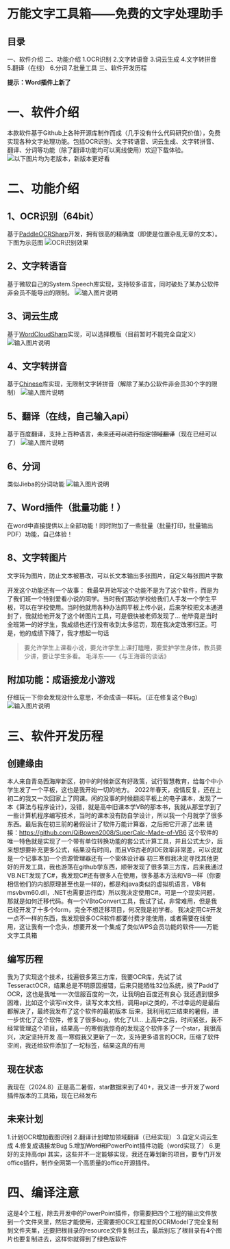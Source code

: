 # 万能文字工具箱——免费的文字处理助手
## **目录**
一、软件介绍
二、功能介绍
	1.OCR识别
	2.文字转语音
	3.词云生成
	4.文字转拼音
	5.翻译（在线）
	6.分词
	7.批量工具
三、软件开发历程

**提示：Word插件上新了**

# 一、软件介绍

本款软件基于Github上各种开源库制作而成（几乎没有什么代码研究价值），免费实现各种文字处理功能。包括OCR识别、文字转语音、词云生成、文字转拼音、翻译、分词等功能（除了翻译功能均可以离线使用）欢迎下载体验。
![以下图片均为老版本，新版本更好看](https://github.com/QiBowen2008/SuperTextToolBox/blob/OldBranch/Pics/1.PNG?raw=true)
# 二、功能介绍

## 1、OCR识别（64bit）

基于[PaddleOCRSharp](https://gitee.com/raoyutian/paddle-ocrsharp)开发，拥有很高的精确度（即使是位置杂乱无章的文本）。下图为示范图
![OCR识别效果](https://github.com/QiBowen2008/SuperTextToolBox/blob/OldBranch/Pics/6.PNG?raw=true)

## 2、文字转语音

基于微软自己的System.Speech库实现，支持较多语言，同时破处了某办公软件非会员不能导出的限制。
![输入图片说明](https://github.com/QiBowen2008/SuperTextToolBox/blob/OldBranch/Pics/4.PNG?raw=true)

## 3、词云生成

基于[WordCloudSharp](https://github.com/AmmRage/WordCloudSharp)实现，可以选择模版（目前暂时不能完全自定义）
![输入图片说明](https://github.com/QiBowen2008/SuperTextToolBox/blob/OldBranch/Pics/7.PNG?raw=true)
## 4、文字转拼音

基于[Chinese](https://github.com/zmjack/Chinese)库实现，无限制文字转拼音（解除了某办公软件非会员30个字的限制）
![输入图片说明](https://github.com/QiBowen2008/SuperTextToolBox/blob/OldBranch/Pics/3.PNG?raw=true)

## 5、翻译（在线，自己输入api）

基于百度翻译，支持上百种语言，~~未来还可以进行指定领域翻译~~（现在已经可以了）
![输入图片说明](https://github.com/QiBowen2008/SuperTextToolBox/blob/OldBranch/Pics/2.PNG?raw=true)

## 6、分词

类似Jieba的分词功能
![输入图片说明](https://github.com/QiBowen2008/SuperTextToolBox/blob/OldBranch/Pics/5.PNG?raw=true)

## **7、Word插件（批量功能！）**

在word中直接提供以上全部功能！同时附加了一些批量（批量打印，批量输出PDF）功能，自己体验！

## **8、文字转图片**
文字转为图片，防止文本被篡改，可以长文本输出多张图片，自定义每张图片字数

开发这个功能还有一个故事：
我最早开始写这个功能不是为了这个软件，而是为了我们班一个特别爱看小说的同学。当时我们那边学校给我们人手发一个学生平板，可以在学校使用。当时他就用各种办法网平板上传小说，后来学校把文本通道封了，我就给他开发了这个转图片工具，可是很快被老师发现了...
他毕竟是当时全班第一的好学生，我成绩也还行没有收到太多惩罚，现在我决定改邪归正。可是，他的成绩下降了，我才想起一句话
> 要允许学生上课看小说，要允许学生上课打瞌睡，要爱护学生身体，教员要少讲，要让学生多看。 毛泽东——《与王海蓉的谈话》

## 附加功能：成语接龙小游戏

仔细玩一下你会发现没什么意思，不会成语一样玩。（正在修复这个Bug）
![输入图片说明](https://github.com/QiBowen2008/SuperTextToolBox/blob/OldBranch/Pics/8.PNG?raw=true)
# 三、软件开发历程
## 创建缘由
本人来自青岛西海岸新区，初中的时候新区有好政策，试行智慧教育，给每个中小学生发了一个平板，这也是我开始一切的地方。
2022年春天，疫情反复，还在上初二的我又一次回家上了网课。闲的没事的时候翻阅平板上的电子课本，发现了一本《算法与程序设计》，没错，就是高中旧课本学VB的那本书，我就从那里学到了一些计算机程序编写技术，当时的课本没有防自学设计，所以我一个月就学了很多东西。最后我在初三前的暑假设计了软件万能计算器，之后把它开源了出来
链接：https://github.com/QiBowen2008/SuperCalc-Made-of-VB6
这个软件的唯一特色就是实现了一个带有单位转换功能的套公式计算工具，并且公式太少，后来想想要补充更多公式，结果没有时间，而且VB古老的IDE效率非常差，可以说就是一个记事本加一个资源管理器还有一个窗体设计器
初三寒假我决定寻找其他更好的开发工具，我也游荡在github学东西，顺带发现了很多第三方库，后来我通过VB.NET发现了C#，我发现C#还有很多人在使用，很多基本方法和VB一样（你要相信他们的内部原理甚至也是一样的，都是和java类似的虚拟机语言，VB有msvbvm60.dll，.NET也需要运行库）所以我决定使用C#。可是一个现实问题，那就是如何迁移代码。有一个VBtoConvert工具，我试了试，非常难用，但是我已经开发了十多个form，完全不想迁移项目，何况我是初学者。
我决定用C#开发一点不一样的东西，我发现很多OCR软件都要付费才能使用，或者需要在线使用，这让我有一个念头，想要开发一个集成了类似WPS会员功能的软件——万能文字工具箱
## 编写历程
我为了实现这个技术，找遍很多第三方库，我要OCR库，先试了试TesseractOCR，结果总是不明原因报错，后来只能牺牲32位系统，换了Padd了OCR，这也是我唯一一次信服百度的一次，让我明白百度还有良心
我还遇到很多困难，比如这个读写ini文件，读写文本文档，调用api之类的，不过幸运的是最后都解决了，最终我发布了这个软件的最初版本
后来，我利用初三结束的暑假，进一步优化了这个软件，修复了很多bug，优化了UI...
上高中之后，时间紧张，我不经常管理这个项目，结果高一的寒假我惊奇的发现这个软件多了一个star，我很高兴，决定坚持开发
高一寒假我又更新了一次，支持更多语言的OCR，压缩了软件空间，我还给软件添加了一坨标签，结果这真的有用
## 现在状态
我现在（2024.8）正是高二暑假，star数据来到了40+，我又进一步开发了word插件版本的工具箱，现在已经发布
## 未来计划
1.计划OCR增加截图识别
2.翻译计划增加领域翻译（已经实现）
3.自定义词云生成
4.修复成语接龙Bug
5.增加~~Word和~~PowerPoint插件功能（word实现了）
6.更好的支持高dpi
其实，这些并不一定能够实现，我还在筹划新的项目，要专门开发office插件，制作全网第一个高质量的office开源插件。
# 四、编译注意
这是4个工程，除去开发中的PowerPoint插件，你需要把四个工程的输出文件放到一个文件夹里，然后才能使用，还需要把OCR工程里的OCRModel了完全复制到文件夹里，还要把根目录的resource文件复制过去，最后别忘了根目录有4个图片也要复制进去，这样你就得到了绿色版软件
